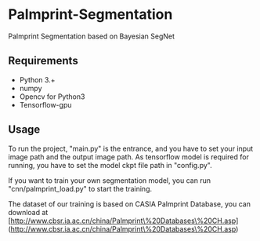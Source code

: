 # Palmprint-Segmentation

Palmprint Segmentation based on Bayesian SegNet

## Requirements

- Python 3.+
- numpy
- Opencv for Python3
- Tensorflow-gpu

## Usage

To run the project, "main.py" is the entrance, and you have to set your input image path and the output image path.
As tensorflow model is required for running, you have to set the model ckpt file path in "config.py".

If you want to train your own segmentation model, you can run "cnn/palmprint_load.py" to start the training.

The dataset of our training is based on CASIA Palmprint Database, you can download at
[http://www.cbsr.ia.ac.cn/china/Palmprint\%20Databases\%20CH.asp] (http://www.cbsr.ia.ac.cn/china/Palmprint\%20Databases\%20CH.asp)
